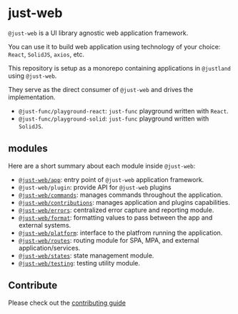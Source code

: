 # just-web

`@just-web` is a UI library agnostic web application framework.

You can use it to build web application using technology of your choice: `React`, `SolidJS`, `axios`, etc.

This repository is setup as a monorepo containing applications in `@justland` using `@just-web`.

They serve as the direct consumer of `@just-web` and drives the implementation.

- `@just-func/playground-react`: `just-func` playground written with `React`.
- `@just-func/playground-solid`: `just-func` playground written with `SolidJS`.

## modules

Here are a short summary about each module inside `@just-web`:

- [`@just-web/app`](frameworks/app/README.md): entry point of `@just-web` application framework.
- `@just-web/plugin`: provide API for `@just-web` plugins
- [`@just-web/commands`](frameworks/commands/README.md): manages commands throughout the application.
- [`@just-web/contributions`](frameworks/contributes/README.md): manages application and plugins capabilities.
- [`@just-web/errors`](frameworks/errors/README.md): centralized error capture and reporting module.
- [`@just-web/format`](frameworks/format/README.md): formatting values to pass between the app and external systems.
- [`@just-web/platform`](frameworks/platform/README.md): interface to the platfrom running the application.
- [`@just-web/routes`](frameworks/routes/README.md): routing module for SPA, MPA, and external application/services.
- [`@just-web/states`](frameworks/states/README.md): state management module.
- [`@just-web/testing`](tools/testing/README.md): testing utility module.

## Contribute

Please check out the [contributing guide](./CONTRIBUTING.md)
